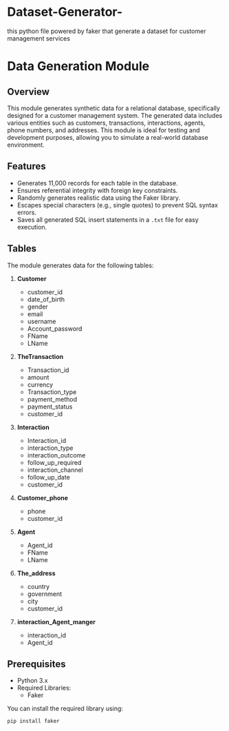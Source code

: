 # Dataset-Generator-
this python  file powered by faker that generate a dataset for customer management services 

# Data Generation Module

## Overview

This module generates synthetic data for a relational database, specifically designed for a customer management system. The generated data includes various entities such as customers, transactions, interactions, agents, phone numbers, and addresses. This module is ideal for testing and development purposes, allowing you to simulate a real-world database environment.

## Features

- Generates 11,000 records for each table in the database.
- Ensures referential integrity with foreign key constraints.
- Randomly generates realistic data using the Faker library.
- Escapes special characters (e.g., single quotes) to prevent SQL syntax errors.
- Saves all generated SQL insert statements in a `.txt` file for easy execution.

## Tables

The module generates data for the following tables:

1. **Customer**
   - customer_id
   - date_of_birth
   - gender
   - email
   - username
   - Account_password
   - FName
   - LName

2. **TheTransaction**
   - Transaction_id
   - amount
   - currency
   - Transaction_type
   - payment_method
   - payment_status
   - customer_id

3. **Interaction**
   - Interaction_id
   - interaction_type
   - interaction_outcome
   - follow_up_required
   - interaction_channel
   - follow_up_date
   - customer_id

4. **Customer_phone**
   - phone
   - customer_id

5. **Agent**
   - Agent_id
   - FName
   - LName

6. **The_address**
   - country
   - government
   - city
   - customer_id

7. **interaction_Agent_manger**
   - interaction_id
   - Agent_id

## Prerequisites

- Python 3.x
- Required Libraries:
  - Faker

You can install the required library using:

```bash
pip install faker

